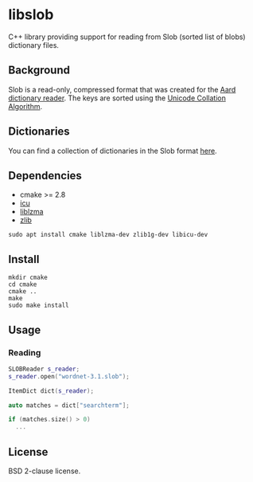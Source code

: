 # libslob

C++ library providing support for reading from Slob (sorted list of blobs) dictionary files.

## Background

Slob is a read-only, compressed format that was created for the [Aard dictionary reader](https://github.com/itkach/aard2-android). The keys are sorted using the [Unicode Collation Algorithm](https://www.unicode.org/reports/tr10/).

## Dictionaries

You can find a collection of dictionaries in the Slob format [here](https://github.com/itkach/slob/wiki/Dictionaries).

## Dependencies

- cmake >= 2.8
- [icu](http://site.icu-project.org/home)
- [liblzma](https://tukaani.org/xz/)
- [zlib](https://www.zlib.net)

`sudo apt install cmake liblzma-dev zlib1g-dev libicu-dev`

## Install

```
mkdir cmake
cd cmake
cmake ..
make
sudo make install
```

## Usage

### Reading

```c++
SLOBReader s_reader;
s_reader.open("wordnet-3.1.slob");

ItemDict dict(s_reader);

auto matches = dict["searchterm"];

if (matches.size() > 0)
  ...
```

## License

BSD 2-clause license.
